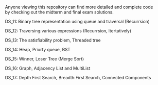 Anyone viewing this repository can find more detailed and complete code by checking out the midterm and final exam solutions.

DS_11: Binary tree representation using queue and traversal (Recurrsion)  

DS_12: Traversing various expressions (Recurrsion, Itertatively)  

DS_13: The satisfiability problem, Threaded tree  

DS_14: Heap, Priorty queue, BST  

DS_15: Winner, Loser Tree (Merge Sort)  

DS_16: Graph, Adjacency List and MultiList 

DS_17: Depth First Search, Breadth First Search, Connected Components

